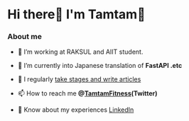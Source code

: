 <h1 align="left">Hi there👋 I'm Tamtam💪</h3>

<h3 align="left">About me</h3>

- 🔭 I’m working at RAKSUL and AIIT student.

- 🌱 I’m currently into Japanese translation of **FastAPI .etc**

- 📝 I regularly [take stages and write articles](https://tamtam-fitness.github.io)

- 📫 How to reach me **@[TamtamFitness](https://twitter.com/TamtamFitness)(Twitter)**

- 📄 Know about my experiences [LinkedIn](https://www.linkedin.com/in/yusuke-tamura-1113221a0/)


